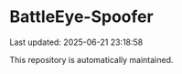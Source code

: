 # BattleEye-Spoofer

Last updated: 2025-06-21 23:18:58

This repository is automatically maintained.

